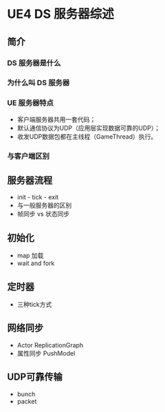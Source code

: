 # UE4 DS 服务器综述

## 简介

### DS 服务器是什么

### 为什么叫 DS 服务器

###  UE 服务器特点

- 客户端服务器共用一套代码；
- 默认通信协议为UDP（应用层实现数据可靠的UDP）；
- 收发UDP数据包都在主线程（GameThread）执行。


### 与客户端区别

## 服务器流程

- init  - tick  - exit
- 与一般服务器的区别
- 帧同步 vs 状态同步

## 初始化

- map 加载
- wait and fork

## 定时器

- 三种tick方式

## 网络同步

- Actor  ReplicationGraph
- 属性同步 PushModel

## UDP可靠传输

- bunch  
- packet

